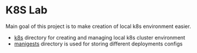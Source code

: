 # K8S Lab

Main goal of this project is to make creation of local k8s environment easier.

- [k8s](k8s) directory for creating and managing local k8s cluster environment
- [manigests](manifests) directory is used for storing different deployments configs
